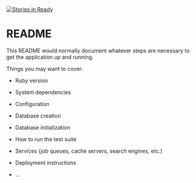 [![Stories in Ready](https://badge.waffle.io/codefordenver/Circular.png?label=ready&title=Ready)](https://waffle.io/codefordenver/Circular)
# README

This README would normally document whatever steps are necessary to get the
application up and running.

Things you may want to cover:

* Ruby version

* System dependencies

* Configuration

* Database creation

* Database initialization

* How to run the test suite

* Services (job queues, cache servers, search engines, etc.)

* Deployment instructions

* ...
